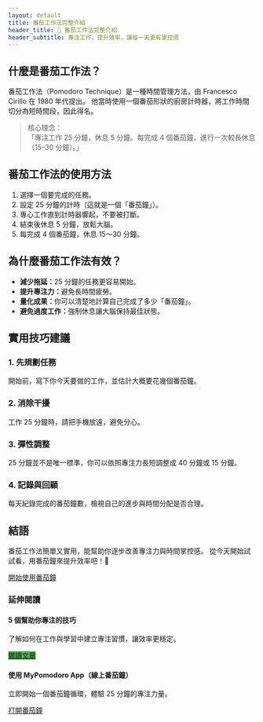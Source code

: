 ```yaml
---
layout: default
title: 番茄工作法完整介紹
header_title: 🍅 番茄工作法完整介紹
header_subtitle: 專注工作，提升效率，讓每一天更有掌控感
---
```


<article>
  <h2>什麼是番茄工作法？</h2>
  <p>
    番茄工作法（Pomodoro Technique）是一種時間管理方法，由 Francesco Cirillo 在 1980 年代提出。
    他當時使用一個番茄形狀的廚房計時器，將工作時間切分為短時間段，因此得名。
  </p>

  <blockquote>
    核心理念：<br>
    「專注工作 25 分鐘，休息 5 分鐘。每完成 4 個番茄鐘，進行一次較長休息（15–30 分鐘）。」
  </blockquote>

  <h2>番茄工作法的使用方法</h2>
  <ol>
    <li>選擇一個要完成的任務。</li>
    <li>設定 25 分鐘的計時（這就是一個「番茄鐘」）。</li>
    <li>專心工作直到計時器響起，不要被打斷。</li>
    <li>結束後休息 5 分鐘，放鬆大腦。</li>
    <li>每完成 4 個番茄鐘，休息 15～30 分鐘。</li>
  </ol>

  <h2>為什麼番茄工作法有效？</h2>
  <ul>
    <li><strong>減少拖延：</strong>25 分鐘的任務更容易開始。</li>
    <li><strong>提升專注力：</strong>避免長時間疲勞。</li>
    <li><strong>量化成果：</strong>你可以清楚地計算自己完成了多少「番茄鐘」。</li>
    <li><strong>避免過度工作：</strong>強制休息讓大腦保持最佳狀態。</li>
  </ul>

  <h2>實用技巧建議</h2>

  <div class="tip">
    <h3>1. 先規劃任務</h3>
    <p>開始前，寫下你今天要做的工作，並估計大概要花幾個番茄鐘。</p>
  </div>

  <div class="tip">
    <h3>2. 消除干擾</h3>
    <p>工作 25 分鐘時，請把手機放遠，避免分心。</p>
  </div>

  <div class="tip">
    <h3>3. 彈性調整</h3>
    <p>25 分鐘並不是唯一標準，你可以依照專注力長短調整成 40 分鐘或 15 分鐘。</p>
  </div>

  <div class="tip">
    <h3>4. 記錄與回顧</h3>
    <p>每天紀錄完成的番茄鐘數，檢視自己的進步與時間分配是否合理。</p>
  </div>

  <h2>結語</h2>
  <p>
    番茄工作法簡單又實用，能幫助你逐步改善專注力與時間掌控感。
    從今天開始試試看，用番茄鐘來提升效率吧！🍅
  </p>

  <a class="cta" href="https://inhening31-create.github.io/inhening/pomodoro.html" target="_blank" rel="noopener">
    開始使用番茄鐘
  </a>

  <div class="reading-section">
    <h3>延伸閱讀</h3>
    <div class="links">
      <div class="link-card">
        <h4>5 個幫助你專注的技巧</h4>
        <p>了解如何在工作與學習中建立專注習慣，讓效率更穩定。</p>
        <a href="https://inhening31-create.github.io/myblog/focus-tips.html" class="cta" style="background:#4caf50">閱讀文章</a>
      </div>
      <div class="link-card">
        <h4>使用 MyPomodoro App（線上番茄鐘）</h4>
        <p>立即開始一個番茄鐘循環，體驗 25 分鐘的專注力量。</p>
        <a href="https://inhening31-create.github.io/inhening/pomodoro.html" target="_blank" rel="noopener" class="cta">打開番茄鐘</a>
      </div>
    </div>
  </div>

</article>
